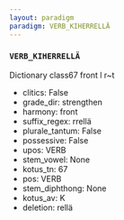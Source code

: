 ```yaml
---
layout: paradigm
paradigm: VERB_KIHERRELLÄ
---
```

### ` VERB_KIHERRELLÄ `

Dictionary class67 front l r~t
* clitics: False
* grade_dir: strengthen
* harmony: front
* suffix_regex: rrellä
* plurale_tantum: False
* possessive: False
* upos: VERB
* stem_vowel: None
* kotus_tn: 67
* pos: VERB
* stem_diphthong: None
* kotus_av: K
* deletion: rellä
